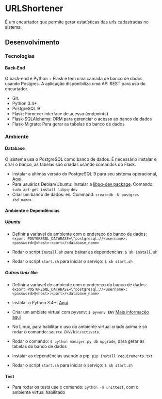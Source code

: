 # URLShortener
É um encurtador que permite gerar estatísticas das urls cadastradas no sistema.

## Desenvolvimento

### Tecnologias

#### Back-End

O back-end é Python + Flask e tem uma camada de banco de dados usando Postgres.
A aplicação disponibiliza uma API REST para uso do encurtador.

* Git.
* Python 3.4+
* PostgreSQL 9
* Flask: Fornecer interface de acesso (endpoints)
* Flask-SQLAlchemy: ORM para gerenciar o acesso ao banco de dados
* Flask-Migrate: Para gerar as tabelas do banco de dados


### Ambiente

#### Database

O lsistema usa o PostgreSQL como banco de dados. É necessário instalar e criar o banco, as tabelas são criadas usando comandos do Flask.

* Instalar a ultimas versão do PostgreSQL 9 para seu sistema operacional, [Aqui](http://www.postgresql.org/download/).
* Para usuários Debian/Ubuntu: Instalar a [libpq-dev package](http://packages.debian.org/sid/libpq-dev). Comando: `sudo apt-get install libpq-dev`
* Criar um banco de dados: ex. Command: `createdb -U postgres <bd_name>`.

#### Ambiente e Dependências

##### Ubuntu

* Definir a variavel de ambiente com o endereço do banco de dados:
    `export POSTGRESQL_DATABASE=\"postgresql://<username>:<password>@<host>:<port>/<database_name>`

* Rodar o script `install.sh` para baixar as dependencias: `$ sh install.sh`
* Rodar o script `start.sh` para iniciar o serviço: `$ sh start.sh`

##### Outros Unix like

* Definir a variavel de ambiente com o endereço do banco de dados:
    `export POSTGRESQL_DATABASE=\"postgresql://<username>:<password>@<host>:<port>/<database_name>`

* Instalar o Python 3.4+, [Aqui](https://www.python.org/downloads/)
* Criar um ambiete virtual com pyvenv: `$ pyvenv ENV` [Mais informaçẽo aqui](https://docs.python.org/3/library/venv.html)
* No Linux, para habilitar o uso do ambiente virtual criado acima é só rodar o comando: `source ENV/bin/activate`.
* Rodar o comando: `$ python manager.py db upgrade`, para gerar as tabelas do banco de dados

* Instalar as dependências usando o pip: `pip install requirements.txt`
* Rodar o script `start.sh` para iniciar o serviço: `$ sh start.sh`

#### Test

* Para rodar os tests use o comando: `python -m unittest`, com o ambiente virtual habilitado
